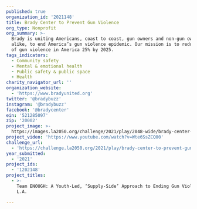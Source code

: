 ```yaml
---
published: true
organization_id: '2021148'
title: Brady Center to Prevent Gun Violence
org_type: Nonprofit
org_summary: >-
  Brady is uniting Americans, coast to coast, gun owners and non-gun owners
  alike, to end America’s gun violence epidemic. Our mission is to reduce rates
  of gun violence in America 25% by 2025.
tags_indicators:
  - Community safety
  - Mental & emotional health
  - Public safety & public space
  - Health
charity_navigator_url: ''
organization_website:
  - 'https://www.bradyunited.org'
twitter: '@bradybuzz'
instagram: '@bradybuzz'
facebook: '@bradycenter'
ein: '521285097'
zip: '20002'
project_image: >-
  https://images.la2050.org/challenge/2021/play/2048-wide/brady-center-to-prevent-gun-violence.jpg
project_video: 'https://www.youtube.com/watch?v=Wte6SsZCQ00'
challenge_url:
  - 'https://challenge.la2050.org/2021/play/brady-center-to-prevent-gun-violence/'
year_submitted:
  - '2021'
project_ids:
  - '1202148'
project_titles:
  - >-
    Team ENOUGH: A Youth-Led, ‘Supply-Side’ Approach to Ending Gun Violence in
    L.A.

---
```

